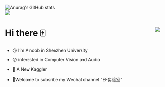 
![Anurag's GitHub stats](https://github-readme-stats.vercel.app/api?username=CNShawn&theme=nightowl&include_all_commits=true)  
![](https://visitor-badge.glitch.me/badge?page_id=CNShawn.readme)

# Hi there 🀄<img align="right" src="https://profile-counter.glitch.me/LinXueyuanStdio/count.svg" />

- :cry: I’m A noob in Shenzhen University

- :kissing_smiling_eyes: interested in Computer Vision and Audio

- :memo: A New Kaggler

- :open_hands:Welcome to subsribe my Wechat channel "EF实验室"

  <!--

  *😅 I’m looking to collaborate on ...

  *😅 I’m looking for help with ...

  *😅Ask me about ...

  *😅 How to reach me: ...

  *😅 Pronouns: ...

  *😅 Fun fact: ...

  -->



